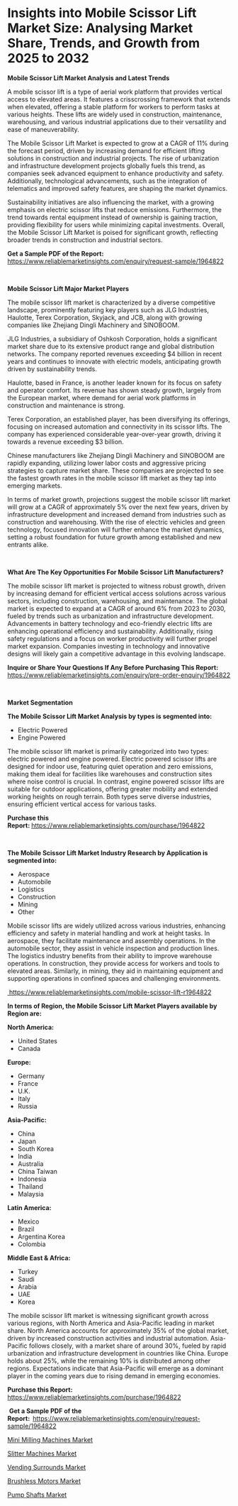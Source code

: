 <p><h1>Insights into Mobile Scissor Lift Market Size: Analysing Market Share, Trends, and Growth from 2025 to 2032</h1></p><p><strong>Mobile Scissor Lift Market Analysis and Latest Trends</strong></p>
<p><p>A mobile scissor lift is a type of aerial work platform that provides vertical access to elevated areas. It features a crisscrossing framework that extends when elevated, offering a stable platform for workers to perform tasks at various heights. These lifts are widely used in construction, maintenance, warehousing, and various industrial applications due to their versatility and ease of maneuverability.</p><p>The Mobile Scissor Lift Market is expected to grow at a CAGR of 11% during the forecast period, driven by increasing demand for efficient lifting solutions in construction and industrial projects. The rise of urbanization and infrastructure development projects globally fuels this trend, as companies seek advanced equipment to enhance productivity and safety. Additionally, technological advancements, such as the integration of telematics and improved safety features, are shaping the market dynamics. </p><p>Sustainability initiatives are also influencing the market, with a growing emphasis on electric scissor lifts that reduce emissions. Furthermore, the trend towards rental equipment instead of ownership is gaining traction, providing flexibility for users while minimizing capital investments. Overall, the Mobile Scissor Lift Market is poised for significant growth, reflecting broader trends in construction and industrial sectors.</p></p>
<p><strong>Get a Sample PDF of the Report:&nbsp;</strong> <a href="https://www.reliablemarketinsights.com/enquiry/request-sample/1964822?utm_campaign=2207&utm_medium=2&utm_source=Github&utm_content=ia&utm_term=11042025&utm_id=mobile-scissor-lift">https://www.reliablemarketinsights.com/enquiry/request-sample/1964822</a></p>
<p>&nbsp;</p>
<p><strong>Mobile Scissor Lift Major Market Players</strong></p>
<p><p>The mobile scissor lift market is characterized by a diverse competitive landscape, prominently featuring key players such as JLG Industries, Haulotte, Terex Corporation, Skyjack, and JCB, along with growing companies like Zhejiang Dingli Machinery and SINOBOOM. </p><p>JLG Industries, a subsidiary of Oshkosh Corporation, holds a significant market share due to its extensive product range and global distribution networks. The company reported revenues exceeding $4 billion in recent years and continues to innovate with electric models, anticipating growth driven by sustainability trends. </p><p>Haulotte, based in France, is another leader known for its focus on safety and operator comfort. Its revenue has shown steady growth, largely from the European market, where demand for aerial work platforms in construction and maintenance is strong. </p><p>Terex Corporation, an established player, has been diversifying its offerings, focusing on increased automation and connectivity in its scissor lifts. The company has experienced considerable year-over-year growth, driving it towards a revenue exceeding $3 billion. </p><p>Chinese manufacturers like Zhejiang Dingli Machinery and SINOBOOM are rapidly expanding, utilizing lower labor costs and aggressive pricing strategies to capture market share. These companies are projected to see the fastest growth rates in the mobile scissor lift market as they tap into emerging markets.</p><p>In terms of market growth, projections suggest the mobile scissor lift market will grow at a CAGR of approximately 5% over the next few years, driven by infrastructure development and increased demand from industries such as construction and warehousing. With the rise of electric vehicles and green technology, focused innovation will further enhance the market dynamics, setting a robust foundation for future growth among established and new entrants alike.</p></p>
<p>&nbsp;</p>
<p><strong>What Are The Key Opportunities For Mobile Scissor Lift Manufacturers?</strong></p>
<p><p>The mobile scissor lift market is projected to witness robust growth, driven by increasing demand for efficient vertical access solutions across various sectors, including construction, warehousing, and maintenance. The global market is expected to expand at a CAGR of around 6% from 2023 to 2030, fueled by trends such as urbanization and infrastructure development. Advancements in battery technology and eco-friendly electric lifts are enhancing operational efficiency and sustainability. Additionally, rising safety regulations and a focus on worker productivity will further propel market expansion. Companies investing in technology and innovative designs will likely gain a competitive advantage in this evolving landscape.</p></p>
<p><strong>Inquire or Share Your Questions If Any Before Purchasing This Report:</strong> <a href="https://www.reliablemarketinsights.com/enquiry/pre-order-enquiry/1964822?utm_campaign=2207&utm_medium=2&utm_source=Github&utm_content=ia&utm_term=11042025&utm_id=mobile-scissor-lift">https://www.reliablemarketinsights.com/enquiry/pre-order-enquiry/1964822</a></p>
<p>&nbsp;</p>
<p><strong>Market Segmentation</strong></p>
<p><strong>The Mobile Scissor Lift Market Analysis by types is segmented into:</strong></p>
<p><ul><li>Electric Powered</li><li>Engine Powered</li></ul></p>
<p><p>The mobile scissor lift market is primarily categorized into two types: electric powered and engine powered. Electric powered scissor lifts are designed for indoor use, featuring quiet operation and zero emissions, making them ideal for facilities like warehouses and construction sites where noise control is crucial. In contrast, engine powered scissor lifts are suitable for outdoor applications, offering greater mobility and extended working heights on rough terrain. Both types serve diverse industries, ensuring efficient vertical access for various tasks.</p></p>
<p><strong>Purchase this Report:&nbsp;</strong><a href="https://www.reliablemarketinsights.com/purchase/1964822?utm_campaign=2207&utm_medium=2&utm_source=Github&utm_content=ia&utm_term=11042025&utm_id=mobile-scissor-lift">https://www.reliablemarketinsights.com/purchase/1964822</a></p>
<p>&nbsp;</p>
<p><strong>The Mobile Scissor Lift Market Industry Research by Application is segmented into:</strong></p>
<p><ul><li>Aerospace</li><li>Automobile</li><li>Logistics</li><li>Construction</li><li>Mining</li><li>Other</li></ul></p>
<p><p>Mobile scissor lifts are widely utilized across various industries, enhancing efficiency and safety in material handling and work at height tasks. In aerospace, they facilitate maintenance and assembly operations. In the automobile sector, they assist in vehicle inspection and production lines. The logistics industry benefits from their ability to improve warehouse operations. In construction, they provide access for workers and tools to elevated areas. Similarly, in mining, they aid in maintaining equipment and supporting operations in confined spaces and challenging environments.</p></p>
<p><a href="https://www.reliablemarketinsights.com/mobile-scissor-lift-r1964822?utm_campaign=2207&utm_medium=2&utm_source=Github&utm_content=ia&utm_term=11042025&utm_id=mobile-scissor-lift">&nbsp;https://www.reliablemarketinsights.com/mobile-scissor-lift-r1964822</a></p>
<p><strong>In terms of Region, the Mobile Scissor Lift Market Players available by Region are:</strong></p>
<p>
    <p> <strong> North America: </strong>
        <ul>
            <li>United States</li>
            <li>Canada</li>
        </ul>
        </p> 
    <p> <strong> Europe: </strong>
        <ul>
            <li>Germany</li>
            <li>France</li>
            <li>U.K.</li>
            <li>Italy</li>
            <li>Russia</li>
        </ul>
        </p> 
    <p> <strong> Asia-Pacific: </strong>
        <ul>
            <li>China</li>
            <li>Japan</li>
            <li>South Korea</li>
            <li>India</li>
            <li>Australia</li>
            <li>China Taiwan</li>
            <li>Indonesia</li>
            <li>Thailand</li>
            <li>Malaysia</li>
        </ul>
        </p> 
    <p> <strong> Latin America: </strong>
        <ul>
            <li>Mexico</li>
            <li>Brazil</li>
            <li>Argentina Korea</li>
            <li>Colombia</li>
        </ul>
        </p> 
    <p> <strong> Middle East & Africa: </strong>
        <ul>
            <li>Turkey</li>
            <li>Saudi</li>
            <li>Arabia</li>
            <li>UAE</li>
            <li>Korea</li>
        </ul>
    </p>
    </p>
<p><p>The mobile scissor lift market is witnessing significant growth across various regions, with North America and Asia-Pacific leading in market share. North America accounts for approximately 35% of the global market, driven by increased construction activities and industrial automation. Asia-Pacific follows closely, with a market share of around 30%, fueled by rapid urbanization and infrastructure development in countries like China. Europe holds about 25%, while the remaining 10% is distributed among other regions. Expectations indicate that Asia-Pacific will emerge as a dominant player in the coming years due to rising demand in emerging economies.</p></p>
<p><strong>Purchase this Report: </strong><a href="https://www.reliablemarketinsights.com/purchase/1964822?utm_campaign=2207&utm_medium=2&utm_source=Github&utm_content=ia&utm_term=11042025&utm_id=mobile-scissor-lift">https://www.reliablemarketinsights.com/purchase/1964822</a></p>
<p>&nbsp;<strong>Get a Sample PDF of the Report:&nbsp;&nbsp;</strong><a href="https://www.reliablemarketinsights.com/enquiry/request-sample/1964822?utm_campaign=2207&utm_medium=2&utm_source=Github&utm_content=ia&utm_term=11042025&utm_id=mobile-scissor-lift">https://www.reliablemarketinsights.com/enquiry/request-sample/1964822</a></p>
<p><strong></strong></p>
<p><p><a href="https://github.com/dandatesha7q/Market-Research-Report-List-1/blob/main/mini-milling-machines-market.md?utm_campaign=2207&utm_medium=2&utm_source=Github&utm_content=ia&utm_term=11042025&utm_id=mobile-scissor-lift">Mini Milling Machines Market</a></p><p><a href="https://github.com/marrahcerpas05/Market-Research-Report-List-1/blob/main/slitter-machines-market.md?utm_campaign=2207&utm_medium=2&utm_source=Github&utm_content=ia&utm_term=11042025&utm_id=mobile-scissor-lift">Slitter Machines Market</a></p><p><a href="https://github.com/rojannovarwd/Market-Research-Report-List-1/blob/main/vending-surrounds-market.md?utm_campaign=2207&utm_medium=2&utm_source=Github&utm_content=ia&utm_term=11042025&utm_id=mobile-scissor-lift">Vending Surrounds Market</a></p><p><a href="https://github.com/rullihipes6h/Market-Research-Report-List-1/blob/main/brushless-motors-market.md?utm_campaign=2207&utm_medium=2&utm_source=Github&utm_content=ia&utm_term=11042025&utm_id=mobile-scissor-lift">Brushless Motors Market</a></p><p><a href="https://github.com/dichkotuanny/Market-Research-Report-List-1/blob/main/pump-shafts-market.md?utm_campaign=2207&utm_medium=2&utm_source=Github&utm_content=ia&utm_term=11042025&utm_id=mobile-scissor-lift">Pump Shafts Market</a></p></p>
